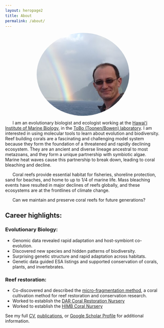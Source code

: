 ```yaml
---
layout: heropage2
title: About
permalink: /about/
---
```




<style>
img {
  border-radius: 50%;
  display: block;
  margin-left: auto;
  margin-right: auto;
}
</style>
<img src="/images/forsman.png" alt="Zac H. Forsman PhD" style="width:300px">




&nbsp;&nbsp;&nbsp;&nbsp;&nbsp;&nbsp;I am an evolutionary biologist and ecologist working at the [Hawaiʻi Institute of Marine Biology](http://www.himb.hawaii.edu/), in the [ToBo (Toonen/Bowen) laboratory](http://tobolab.org/people/postdoctoral-researchers/zach-forsman/). I am interested in using molecular tools to learn about evolution and biodiversity. Reef building corals are a fascinating and challenging model system because they form the foundation of a threatened and rapidly declining ecosystem. They are an ancient and diverse lineage ancestral to most metazoans, and they form a unique partnership with symbiotic algae. Marine heat waves cause this partnership to break down, leading to coral bleaching and decline.

&nbsp;&nbsp;&nbsp;&nbsp;&nbsp;&nbsp;Coral reefs provide essential habitat for fisheries, shoreline protection, sand for beaches, and home to up to 1/4 of marine life. Mass bleaching events have resulted in major declines of reefs globally, and these ecosystems are at the frontlines of climate change.

&nbsp;&nbsp;&nbsp;&nbsp;&nbsp;&nbsp;Can we maintain and preserve coral reefs for future generations?



## Career highlights:
### Evolutionary Biology:
- Genomic data revealed rapid adaptation and host-symbiont co-evolution.
- Discovered new species and hidden patterns of biodiversity.
- Surprising genetic structure and rapid adaptation across habitats.
- Genetic data guided ESA listings and supported conservation of corals, plants, and invertebrates.

### Reef restoration:
- Co-discovered and described the [micro-fragmentation method](https://peerj.com/articles/1313/), a coral cultivation method for reef restoration and conservation research.
- Worked to establish the [DAR Coral Restoration Nursery](https://dlnr.hawaii.gov/blog/2016/02/11/nr16-30/)
- Worked to establish the [HIMB Coral Nursery](/himb-coral-nursery)

See my full [CV](http://www2.hawaii.edu/~zac/misc/full_cv.pdf), [publications](/publications), or [Google Scholar Profile](https://scholar.google.com/citations?user=MyhFvt4AAAAJ&hl=en&authuser=1) for additional information.
